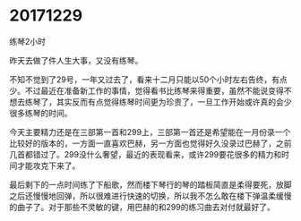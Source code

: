 # 20171229

练琴2小时

昨天去做了件人生大事，又没有练琴。

不知不觉到了29号，一年又过去了，看来十二月只能以50个小时左右告终，有点少。不过最近在准备新工作的事情，觉得看书比练琴来得重要，虽然不能说变得不想去练琴了，其实反而有点觉得练琴时间更为珍贵了，一旦工作开始或许真的会少很多练琴的时间。

今天主要精力还是在三部第一首和299上，三部第一首还是希望能在一月份录一个比较好的版本的，一方面一直喜欢巴赫，另一方面也觉得好久没录过巴赫了，之前几首都错过了。299没什么奢望，最近的表现看来，或许299要花很多的精力和时间才能攻克下来了。

最后剩下的一点时间练了下船歌，然而楼下琴行的琴的踏板简直是柔得要死，放脚之后还慢慢地回弹，所以很难进行快速的切换，所以我不怎么敢在楼下弹温柔缓慢的曲子了。对于那些不灵敏的键，用巴赫的和299的练习曲去对付就最好了。
